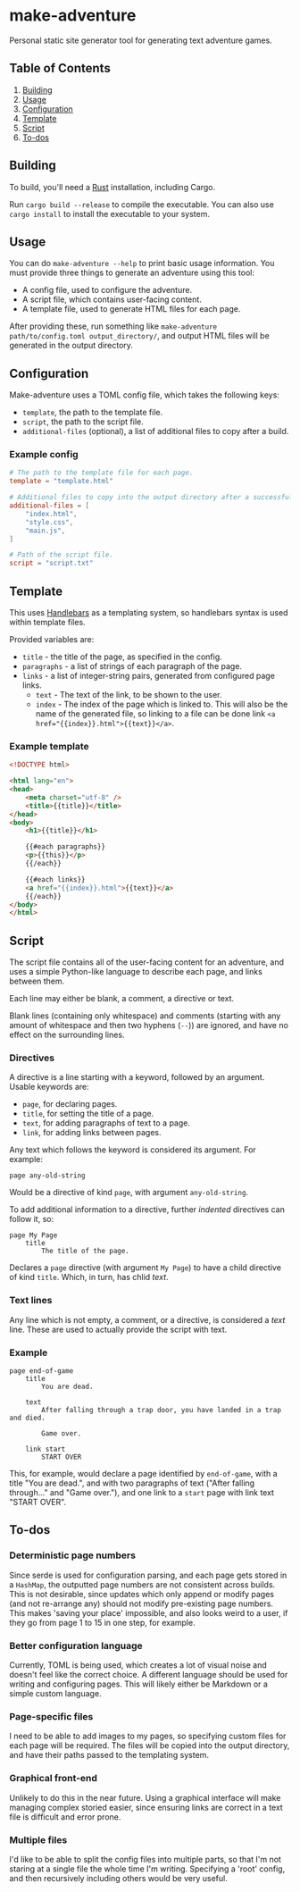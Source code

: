 # make-adventure

Personal static site generator tool for generating text adventure games.

## Table of Contents

1. [Building](#building)
2. [Usage](#usage)
1. [Configuration](#configuration)
2. [Template](#template)
3. [Script](#script)
4. [To-dos](#to-dos)

## Building

To build, you'll need a [Rust](https://www.rust-lang.org/) installation, including Cargo.

Run `cargo build --release` to compile the executable. You can also use `cargo install` to install the executable to your system.

## Usage

You can do `make-adventure --help` to print basic usage information. You must provide three things to generate an adventure using this tool:

- A config file, used to configure the adventure.
- A script file, which contains user-facing content.
- A template file, used to generate HTML files for each page.

After providing these, run something like `make-adventure path/to/config.toml output_directory/`, and output HTML files will be generated in the output directory.

## Configuration

Make-adventure uses a TOML config file, which takes the following keys:

- `template`, the path to the template file.
- `script`, the path to the script file.
- `additional-files` (optional), a list of additional files to copy after a build.

### Example config

```toml
# The path to the template file for each page.
template = "template.html"

# Additional files to copy into the output directory after a successful build.
additional-files = [
    "index.html",
    "style.css",
    "main.js",
]

# Path of the script file.
script = "script.txt"
```

## Template

This uses [Handlebars](https://lib.rs/crates/handlebars) as a templating system, so handlebars syntax is used within template files.

Provided variables are:

- `title` - the title of the page, as specified in the config.
- `paragraphs` - a list of strings of each paragraph of the page.
- `links` - a list of integer-string pairs, generated from configured page links.
  - `text` - The text of the link, to be shown to the user.
  - `index` - The index of the page which is linked to. This will also be the name of the generated file, so linking to a file can be done link `<a href="{{index}}.html">{{text}}</a>`.

### Example template

```html
<!DOCTYPE html>

<html lang="en">
<head>
    <meta charset="utf-8" />
    <title>{{title}}</title>
</head>
<body>
    <h1>{{title}}</h1>

    {{#each paragraphs}}
    <p>{{this}}</p>
    {{/each}}

    {{#each links}}
    <a href="{{index}}.html">{{text}}</a>
    {{/each}}
</body>
</html>
```

## Script

The script file contains all of the user-facing content for an adventure, and uses a simple Python-like language to describe each page, and links between them.

Each line may either be blank, a comment, a directive or text.

Blank lines (containing only whitespace) and comments (starting with any amount of whitespace and then two hyphens (`--`)) are ignored, and have no effect on the surrounding lines.

### Directives

A directive is a line starting with a keyword, followed by an argument. Usable keywords are:

- `page`, for declaring pages.
- `title`, for setting the title of a page.
- `text`, for adding paragraphs of text to a page.
- `link`, for adding links between pages.

Any text which follows the keyword is considered its argument. For example:

```
page any-old-string
```

Would be a directive of kind `page`, with argument `any-old-string`.

To add additional information to a directive, further *indented* directives can follow it, so:

```
page My Page
    title
        The title of the page.

```

Declares a `page` directive (with argument `My Page`) to have a child directive of kind `title`. Which, in turn, has chlid *text*.

### Text lines

Any line which is not empty, a comment, or a directive, is considered a *text* line. These are used to actually provide the script with text.

### Example

```
page end-of-game
    title
        You are dead.

    text
        After falling through a trap door, you have landed in a trap and died.

        Game over.

    link start
        START OVER
```

This, for example, would declare a page identified by `end-of-game`, with a title "You are dead.", and with two paragraphs of text ("After falling through..." and "Game over."), and one link to a `start` page with link text "START OVER".

## To-dos

### Deterministic page numbers

Since serde is used for configuration parsing, and each page gets stored in a `HashMap`, the outputted page numbers are not consistent across builds. This is not desirable, since updates which only append or modify pages (and not re-arrange any) should not modify pre-existing page numbers. This makes 'saving your place' impossible, and also looks weird to a user, if they go from page 1 to 15 in one step, for example.

### Better configuration language

Currently, TOML is being used, which creates a lot of visual noise and doesn't feel like the correct choice. A different language should be used for writing and configuring pages. This will likely either be Markdown or a simple custom language.

### Page-specific files

I need to be able to add images to my pages, so specifying custom files for each page will be required. The files will be copied into the output directory, and have their paths passed to the templating system.

### Graphical front-end

Unlikely to do this in the near future. Using a graphical interface will make managing complex storied easier, since ensuring links are correct in a text file is difficult and error prone.

### Multiple files

I'd like to be able to split the config files into multiple parts, so that I'm not staring at a single file the whole time I'm writing. Specifying a 'root' config, and then recursively including others would be very useful.
